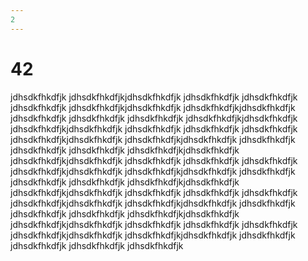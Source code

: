 ```yaml
---
2
---
```

# 42
jdhsdkfhkdfjk jdhsdkfhkdfjkjdhsdkfhkdfjk jdhsdkfhkdfjk jdhsdkfhkdfjk jdhsdkfhkdfjk jdhsdkfhkdfjkjdhsdkfhkdfjk jdhsdkfhkdfjkjdhsdkfhkdfjk jdhsdkfhkdfjk jdhsdkfhkdfjk jdhsdkfhkdfjk jdhsdkfhkdfjkjdhsdkfhkdfjk jdhsdkfhkdfjkjdhsdkfhkdfjk jdhsdkfhkdfjk jdhsdkfhkdfjk jdhsdkfhkdfjk jdhsdkfhkdfjkjdhsdkfhkdfjk jdhsdkfhkdfjkjdhsdkfhkdfjk jdhsdkfhkdfjk jdhsdkfhkdfjk jdhsdkfhkdfjk jdhsdkfhkdfjkjdhsdkfhkdfjk jdhsdkfhkdfjkjdhsdkfhkdfjk jdhsdkfhkdfjk jdhsdkfhkdfjk jdhsdkfhkdfjk jdhsdkfhkdfjkjdhsdkfhkdfjk jdhsdkfhkdfjkjdhsdkfhkdfjk jdhsdkfhkdfjk jdhsdkfhkdfjk jdhsdkfhkdfjk jdhsdkfhkdfjkjdhsdkfhkdfjk jdhsdkfhkdfjkjdhsdkfhkdfjk jdhsdkfhkdfjk jdhsdkfhkdfjk jdhsdkfhkdfjk jdhsdkfhkdfjkjdhsdkfhkdfjk jdhsdkfhkdfjkjdhsdkfhkdfjk jdhsdkfhkdfjk jdhsdkfhkdfjk jdhsdkfhkdfjk jdhsdkfhkdfjkjdhsdkfhkdfjk jdhsdkfhkdfjkjdhsdkfhkdfjk jdhsdkfhkdfjk jdhsdkfhkdfjk jdhsdkfhkdfjk jdhsdkfhkdfjkjdhsdkfhkdfjk jdhsdkfhkdfjkjdhsdkfhkdfjk jdhsdkfhkdfjk jdhsdkfhkdfjk jdhsdkfhkdfjk jdhsdkfhkdfjk